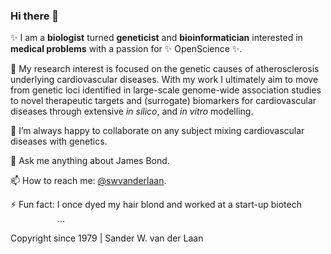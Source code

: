 ### Hi there 👋

<!--
**swvanderlaan/swvanderlaan** is a ✨ _special_ ✨ repository because its `README.md` (this file) appears on your GitHub profile.

Here are some ideas to get you started:

- 🔭 I’m currently working on ...
- 🌱 I’m currently learning ...
- 👯 I’m looking to collaborate on ...
- 🤔 I’m looking for help with ...
- 💬 Ask me about ...
- 📫 How to reach me: ...
- 😄 Pronouns: ...
- ⚡ Fun fact: ...
-->

✨ I am a **biologist** turned **geneticist** and **bioinformatician** interested in **medical problems** with a passion for ✨ OpenScience ✨. 

🔭 My research interest is focused on the genetic causes of atherosclerosis underlying cardiovascular diseases. With my work I ultimately aim to move from genetic loci identified in large-scale genome-wide association studies to novel therapeutic targets and (surrogate) biomarkers for cardiovascular diseases through extensive _in silico_, and _in vitro_ modelling.

👯 I’m always happy to collaborate on any subject mixing cardiovascular diseases with genetics.

💬 Ask me anything about James Bond.

📫 How to reach me: [@swvanderlaan](https://www.twitter.com/swvanderlaan).

⚡ Fun fact: I once dyed my hair blond and worked at a start-up biotech <img src="https://user-images.githubusercontent.com/8877879/149102619-56d82e7c-5b01-4c9e-870a-3c16afd19c42.png" width="75" height="14" />...

Copyright since 1979 | Sander W. van der Laan
